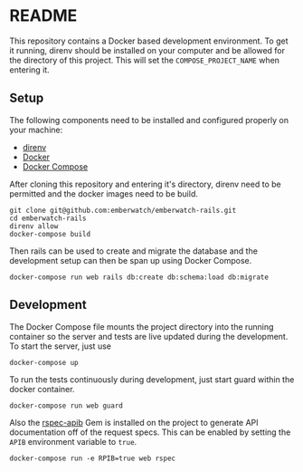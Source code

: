 # README

This repository contains a Docker based development environment. To get it
running, direnv should be installed on your computer and be allowed for the
directory of this project. This will set the `COMPOSE_PROJECT_NAME` when
entering it.

## Setup

The following components need to be installed and configured properly on your
machine:

* [direnv](https://direnv.net/)
* [Docker](https://www.docker.com/)
* [Docker Compose](https://docs.docker.com/compose/)

After cloning this repository and entering it's directory, direnv need to be
permitted and the docker images need to be build.

```
git clone git@github.com:emberwatch/emberwatch-rails.git
cd emberwatch-rails
direnv allow
docker-compose build
```

Then rails can be used to create and migrate the database and the development
setup can then be span up using Docker Compose.

```
docker-compose run web rails db:create db:schema:load db:migrate
```

## Development

The Docker Compose file mounts the project directory into the running container
so the server and tests are live updated during the development. To start the
server, just use

```
docker-compose up
```

To run the tests continuously during development, just start guard within the
docker container.

```
docker-compose run web guard
```

Also the [rspec-apib](https://github.com/spieker/rspec-apib) Gem is installed on
the project to generate API documentation off of the request specs. This can be
enabled by setting the `APIB` environment variable to `true`.

```
docker-compose run -e RPIB=true web rspec
```
